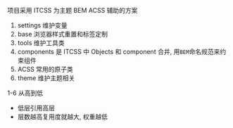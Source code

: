 项目采用 ITCSS 为主题 BEM ACSS 辅助的方案

1. settings 维护变量
2. base 浏览器样式重置和标签定制
3. tools 维护工具类
4. components 是 ITCSS 中 Objects 和 component 合并, 用`BEM`命名规范来约束组件
5. ACSS 常用的原子类
6. theme 维护主题相关

1-6 从高到低

- 低层引用高层
- 层数越高复用度就越大, 权重越低
